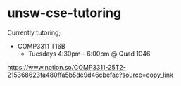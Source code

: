 # unsw-cse-tutoring
Currently tutoring;
- COMP3311 T16B 
  - Tuesdays 4:30pm - 6:00pm @ Quad 1046


https://www.notion.so/COMP3311-25T2-215368623fa480ffa5b5de9d46cbefac?source=copy_link